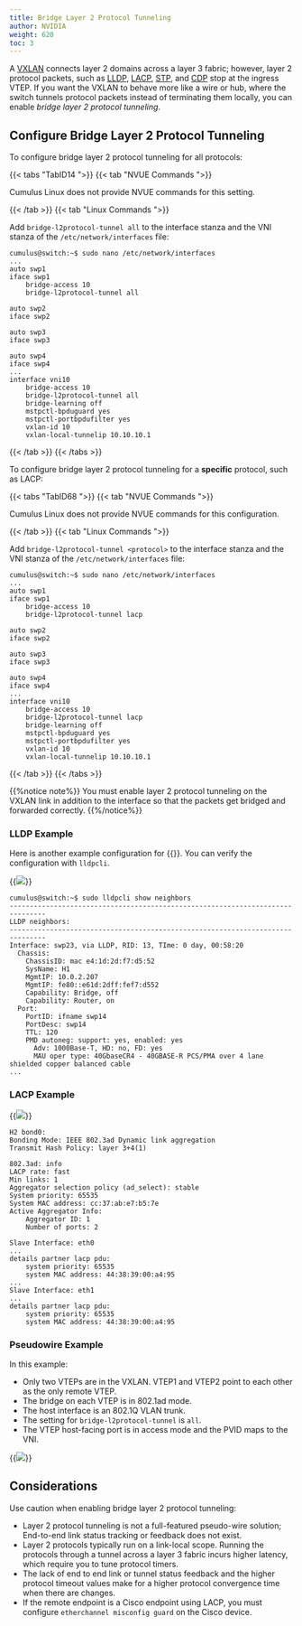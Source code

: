```yaml
---
title: Bridge Layer 2 Protocol Tunneling
author: NVIDIA
weight: 620
toc: 3
---
```


A <span class="a-tooltip">[VXLAN](## "Virtual Extensible LAN")</span> connects layer 2 domains across a layer 3 fabric; however, layer 2 protocol packets, such as <span class="a-tooltip">[LLDP](## "Link Layer Discovery Protocol")</span>, <span class="a-tooltip">[LACP](## "Link Aggregation Control Protocol")</span>, <span class="a-tooltip">[STP](## "Spanning Tree Protocol")</span>, and <span class="a-tooltip">[CDP](## "Cisco Discovery Protocol")</span> stop at the ingress VTEP. If you want the VXLAN to behave more like a wire or hub, where the switch tunnels protocol packets instead of terminating them locally, you can enable *bridge layer 2 protocol tunneling*.

## Configure Bridge Layer 2 Protocol Tunneling

To configure bridge layer 2 protocol tunneling for all protocols:

{{< tabs "TabID14 ">}}
{{< tab "NVUE Commands ">}}

Cumulus Linux does not provide NVUE commands for this setting.

{{< /tab >}}
{{< tab "Linux Commands ">}}

Add `bridge-l2protocol-tunnel all` to the interface stanza and the VNI stanza of the `/etc/network/interfaces` file:

```
cumulus@switch:~$ sudo nano /etc/network/interfaces
...
auto swp1
iface swp1
    bridge-access 10
    bridge-l2protocol-tunnel all

auto swp2
iface swp2

auto swp3
iface swp3

auto swp4
iface swp4
...
interface vni10
    bridge-access 10
    bridge-l2protocol-tunnel all
    bridge-learning off
    mstpctl-bpduguard yes
    mstpctl-portbpdufilter yes
    vxlan-id 10
    vxlan-local-tunnelip 10.10.10.1
```

{{< /tab >}}
{{< /tabs >}}

To configure bridge layer 2 protocol tunneling for a **specific** protocol, such as LACP:

{{< tabs "TabID68 ">}}
{{< tab "NVUE Commands ">}}

Cumulus Linux does not provide NVUE commands for this configuration.

{{< /tab >}}
{{< tab "Linux Commands ">}}

Add `bridge-l2protocol-tunnel <protocol>` to the interface stanza and the VNI stanza of the `/etc/network/interfaces` file:

```
cumulus@switch:~$ sudo nano /etc/network/interfaces
...
auto swp1
iface swp1
    bridge-access 10
    bridge-l2protocol-tunnel lacp

auto swp2
iface swp2

auto swp3
iface swp3

auto swp4
iface swp4
...
interface vni10
    bridge-access 10
    bridge-l2protocol-tunnel lacp
    bridge-learning off
    mstpctl-bpduguard yes
    mstpctl-portbpdufilter yes
    vxlan-id 10
    vxlan-local-tunnelip 10.10.10.1
```

{{< /tab >}}
{{< /tabs >}}

{{%notice note%}}
You must enable layer 2 protocol tunneling on the VXLAN link in addition to the interface so that the packets get bridged and forwarded correctly.
{{%/notice%}}

### LLDP Example

Here is another example configuration for {{<link title="Link Layer Discovery Protocol" tetx="LLDP">}}. You can verify the configuration with `lldpcli`.

{{<img src="/images/cumulus-linux/bridgeL2tunnel-LLDP.png">}}

```
cumulus@switch:~$ sudo lldpcli show neighbors
-------------------------------------------------------------------------------
LLDP neighbors:
-------------------------------------------------------------------------------
Interface: swp23, via LLDP, RID: 13, TIme: 0 day, 00:58:20
  Chassis:
    ChassisID: mac e4:1d:2d:f7:d5:52
    SysName: H1
    MgmtIP: 10.0.2.207
    MgmtIP: fe80::e61d:2dff:fef7:d552
    Capability: Bridge, off
    Capability: Router, on
  Port:
    PortID: ifname swp14
    PortDesc: swp14
    TTL: 120
    PMD autoneg: support: yes, enabled: yes
      Adv: 1000Base-T, HD: no, FD: yes
      MAU oper type: 40GbaseCR4 - 40GBASE-R PCS/PMA over 4 lane shielded copper balanced cable
...
```

### LACP Example

{{<img src="/images/cumulus-linux/bridgeL2tunnel-LACP.png">}}

```
H2 bond0:
Bonding Mode: IEEE 802.3ad Dynamic link aggregation
Transmit Hash Policy: layer 3+4(1)

802.3ad: info
LACP rate: fast
Min links: 1
Aggregator selection policy (ad_select): stable
System priority: 65535
System MAC address: cc:37:ab:e7:b5:7e
Active Aggregator Info:
    Aggregator ID: 1
    Number of ports: 2

Slave Interface: eth0
...
details partner lacp pdu:
    system priority: 65535
    system MAC address: 44:38:39:00:a4:95
...
Slave Interface: eth1
...
details partner lacp pdu:
    system priority: 65535
    system MAC address: 44:38:39:00:a4:95
```

### Pseudowire Example

In this example:
- Only two VTEPs are in the VXLAN. VTEP1 and VTEP2 point to each other as the only remote VTEP.
- The bridge on each VTEP is in 802.1ad mode.
- The host interface is an 802.1Q VLAN trunk.
- The setting for `bridge-l2protocol-tunnel` is `all`.
- The VTEP host-facing port is in access mode and the PVID maps to the VNI.

{{<img src="/images/cumulus-linux/pseudoWire.png">}}

## Considerations

Use caution when enabling bridge layer 2 protocol tunneling:
- Layer 2 protocol tunneling is not a full-featured pseudo-wire solution; End-to-end link status tracking or feedback does not exist.
- Layer 2 protocols typically run on a link-local scope. Running the protocols through a tunnel across a layer 3 fabric incurs higher latency, which require you to tune protocol timers.
- The lack of end to end link or tunnel status feedback and the higher protocol timeout values make for a higher protocol convergence time when there are changes.
- If the remote endpoint is a Cisco endpoint using LACP, you must configure `etherchannel misconfig guard` on the Cisco device.
